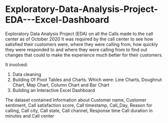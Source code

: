 # Exploratory-Data-Analysis-Project-EDA---Excel-Dashboard
Exploratory Data Analysis Project (EDA) on all the Calls made to the call center as of October 2020
It was required by the call center to see how satisfied their customers were, where they were calling from, how quickly they were responded to and where they were calling from to find out changes that could to make the experience much better for their customers.

It involved:
1. Data cleaning
2. Building Of Pivot Tables and Charts.
Which were: Line Charts, Doughnut Chart, Map Chart, Column Chart and Bar Chart
3. Building an Interactive Excel Dashboard

The dataset contained Information about Customer name, Customer sentiment, Call satisfaction score, Call timestamp, Call_Day, Reason for calling, Call city, Call state, Call channel, Response time Call duration in minutes and Call center
